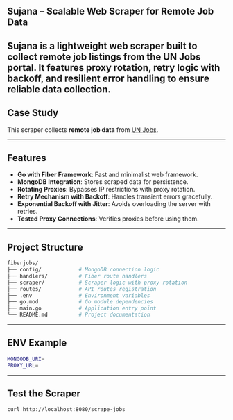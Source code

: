 ## **Sujana – Scalable Web Scraper for Remote Job Data**

Sujana is a lightweight web scraper built to collect remote job listings from the UN Jobs portal. It features proxy rotation, retry logic with backoff, and resilient error handling to ensure reliable data collection.
---

## **Case Study**
This scraper collects **remote job data** from [UN Jobs](https://unjobs.org/search/remote).

---

## **Features**
- **Go with Fiber Framework**: Fast and minimalist web framework.
- **MongoDB Integration**: Stores scraped data for persistence.
- **Rotating Proxies**: Bypasses IP restrictions with proxy rotation.
- **Retry Mechanism with Backoff**: Handles transient errors gracefully.
- **Exponential Backoff with Jitter**: Avoids overloading the server with retries.
- **Tested Proxy Connections**: Verifies proxies before using them.

---

## **Project Structure**
```bash
fiberjobs/
├── config/            # MongoDB connection logic
├── handlers/          # Fiber route handlers
├── scraper/           # Scraper logic with proxy rotation
├── routes/            # API routes registration
├── .env               # Environment variables
├── go.mod             # Go module dependencies
├── main.go            # Application entry point
└── README.md          # Project documentation
```

---

## **ENV Example**
```bash
MONGODB_URI=
PROXY_URL=
```

---

## **Test the Scraper**
```bash
curl http://localhost:8080/scrape-jobs
```
